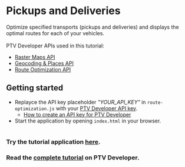 # Pickups and Deliveries
Optimize specified transports (pickups and deliveries) and displays the optimal routes for each of your vehicles.</br>
</br>
PTV Developer APIs used in this tutorial:
- <a href="https://developer.myptv.com/Documentation/Raster%20Maps%20API/QuickStart.htm" target="_blank">Raster Maps API</a>
- <a href="https://developer.myptv.com/Documentation/Geocoding%20API/QuickStart.htm" target="_blank">Geocoding &amp; Places API</a>
- <a href="https://developer.myptv.com/Documentation/Route%20Optimization%20API/QuickStart.htm" target="_blank">Route Optimization API</a>

## Getting started
- Replayce the API key placeholder *"YOUR_API_KEY"* in `route-optimization.js` with your <a href="https://myptv.com/developer" target="_blank">PTV Developer API key</a>.
  - <a href="https://developer.myptv.com/Tutorials.htm" target="_blank">How to create an API key for PTV Developer</a>
- Start the application by opening `index.html` in your browser.
#
### Try the tutorial application <a href="https://developer-applications.myptv.com/Tutorials/RouteOptimization/Riders/index.html" target="_blank">here</a>.
### Read the <a href="https://developer.myptv.com/Tutorials/Route%20Optimization/Pickups%20and%20Deliveries/Pickups%20and%20Deliveries.htm" target="_blank">complete tutorial</a> on PTV Developer.
